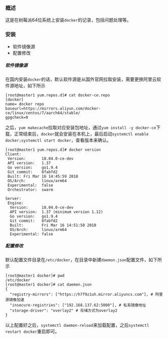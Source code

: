### 概述

这是在树莓派64位系统上安装`docker`的记录，包括问题处理等。

### 安装

* 软件镜像源
* 配置修改

##### 软件镜像源

在国内安装`docker`的话，默认软件源是从国外官网拉取安装，需要更换阿里云软件源地址，如下所示

```shell
[root@master1 yum.repos.d]# cat docker-ce.repo
[docker]
name= docker repo
baseurl=https://mirrors.aliyun.com/docker-ce/linux/centos/7/aarch64/stable/
gpgcheck=0
```

之后，`yum makecache`拉取对应安装包地址，通过`yum install -y docker-ce`下载，正常结束后，`docker`就会安装在本机上，最后启动`systemctl enable docker;systemctl start docker`，查看版本来确认。

```shell
[root@master1 yum.repos.d]# docker version
Client:
 Version:       18.04.0-ce-dev
 API version:   1.37
 Go version:    go1.9.4
 Git commit:    8fabfd2
 Built: Fri Mar 16 14:45:59 2018
 OS/Arch:       linux/arm64
 Experimental:  false
 Orchestrator:  swarm

Server:
 Engine:
  Version:      18.04.0-ce-dev
  API version:  1.37 (minimum version 1.12)
  Go version:   go1.9.4
  Git commit:   8fabfd2
  Built:        Fri Mar 16 14:51:50 2018
  OS/Arch:      linux/arm64
  Experimental: false
```

##### 配置修改

默认配置文件目录在`/etc/docker`，在目录中新建`daemon.json`配置文件，如下所示

```shell
[root@master1 docker]# pwd
/etc/docker
[root@master1 docker]# cat daemon.json
{
  "registry-mirrors": ["https://h7f9z1uh.mirror.aliyuncs.com"], # 阿里源镜像加速
  "insecure-registries": ["192.168.137.62:5000"], # 私有镜像地址
  "storage-driver": "overlay2" # 存储方式为overlay2
}
```

以上配置好之后，`systemctl daemon-reload`来加载配置，之后`systemctl restart docker`重启即可。